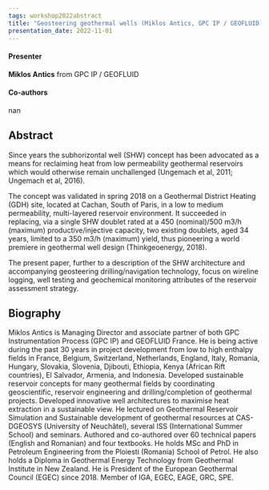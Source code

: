 ```yaml
---
tags: workshop2022abstract
title: "Geosteering geothermal wells (Miklos Antics, GPC IP / GEOFLUID)"
presentation_date: 2022-11-01
---
```

#### Presenter
**Miklos Antics** from GPC IP / GEOFLUID
#### Co-authors
nan
## Abstract
Since years the subhorizontal well (SHW) concept has been advocated as a means for reclaiming heat from low permeability geothermal reservoirs which would otherwise remain unchallenged (Ungemach et al, 2011; Ungemach et al, 2016).

The concept was validated in spring 2018 on a Geothermal District Heating (GDH) site, located at Cachan, South of Paris, in a low to medium permeability, multi-layered reservoir environment. It succeeded in replacing, via a single SHW doublet rated at a 450 (nominal)/500 m3/h (maximum) productive/injective capacity, two existing doublets, aged 34 years, limited to a 350 m3/h (maximum) yield, thus pioneering a world premiere in geothermal well design (Thinkgeoenergy, 2018).

The present paper, further to a description of the SHW architecture and accompanying geosteering drilling/navigation technology, focus on wireline logging, well testing and geochemical monitoring attributes of the reservoir assessment strategy.
## Biography
Miklos Antics is Managing Director and associate partner of both GPC Instrumentation Process (GPC IP) and GEOFLUID France. He is being active during the past 30 years in project development from low to high enthalpy fields in France, Belgium, Switzerland, Netherlands, England, Italy, Romania, Hungary, Slovakia, Slovenia, Djibouti, Ethiopia, Kenya (African Rift countries), El Salvador, Armenia, and Indonesia. Developed sustainable reservoir concepts for many geothermal fields by coordinating geoscientific, reservoir engineering and drilling/completion of geothermal projects. Developed innovative well architectures to maximise heat extraction in a sustainable view. He lectured on Geothermal Reservoir Simulation and Sustainable development of geothermal resources at CAS-DGEOSYS (University of Neuchâtel), several ISS (International Summer School) and seminars. Authored and co-authored over 60 technical papers (English and Romanian) and four textbooks. He holds MSc and PhD in Petroleum Engineering from the Ploiesti (Romania) School of Petrol. He also holds a Diploma in Geothermal Energy Technology from Geothermal Institute in New Zealand. He is President of the European Geothermal Council (EGEC) since 2018. Member of IGA, EGEC, EAGE, GRC, SPE.